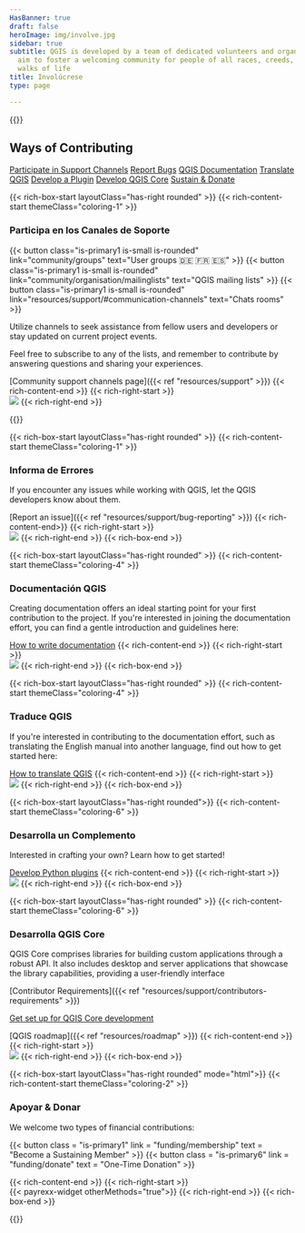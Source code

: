 ```yaml
---
HasBanner: true
draft: false
heroImage: img/involve.jpg
sidebar: true
subtitle: QGIS is developed by a team of dedicated volunteers and organizations. We
  aim to foster a welcoming community for people of all races, creeds, genders, and
  walks of life
title: Involúcrese
type: page

---
```

{{<content-start >}}
## Ways of Contributing
[Participate in Support Channels](#participate-in-support-channels "scroll-on-page") [Report Bugs](#report-bugs "scroll-on-page") [QGIS Documentation](#qgis-documentation "scroll-on-page") [Translate QGIS](#translate-qgis "scroll-on-page") [Develop a Plugin](#develop-a-plugin "scroll-on-page") [Develop QGIS Core](#develop-qgis-core "scroll-on-page") [Sustain & Donate](#sustain--donate "scroll-on-page")

{{< rich-box-start layoutClass="has-right rounded" >}} {{< rich-content-start themeClass="coloring-1" >}}
### Participa en los Canales de Soporte
{{< button class="is-primary1 is-small is-rounded" link="community/groups" text="User groups 🇩🇪 🇫🇷 🇪🇸" >}} {{< button class="is-primary1 is-small is-rounded" link="community/organisation/mailinglists" text="QGIS mailing lists" >}} {{< button class="is-primary1 is-small is-rounded" link="resources/support/#communication-channels" text="Chats rooms" >}}

Utilize channels to seek assistance from fellow users and developers or stay updated on current project events.

Feel free to subscribe to any of the lists, and remember to contribute by answering questions and sharing your experiences.

[Community support channels page]({{< ref "resources/support" >}}) {{< rich-content-end >}} {{< rich-right-start >}}<br />![](../img/Channels.jpg) {{< rich-right-end >}}

{{<rich-box-end >}}

{{< rich-box-start layoutClass="has-right rounded" >}} {{< rich-content-start themeClass="coloring-1" >}}
### Informa de Errores
If you encounter any issues while working with QGIS, let the QGIS developers know about them.

[Report an issue]({{< ref "resources/support/bug-reporting" >}}) {{< rich-content-end>}} {{< rich-right-start >}}<br />![](../img/Bugs.jpg) {{< rich-right-end >}} {{< rich-box-end >}}

{{< rich-box-start layoutClass="has-right rounded" >}} {{< rich-content-start themeClass="coloring-4" >}}
### Documentación QGIS
Creating documentation offers an ideal starting point for your first contribution to the project. If you're interested in joining the documentation effort, you can find a gentle introduction and guidelines here:

[How to write documentation](https://docs.qgis.org/latest/en/docs/documentation_guidelines/) {{< rich-content-end >}} {{< rich-right-start >}}<br />![](../img/Documentation.jpg) {{< rich-right-end >}} {{< rich-box-end >}}

{{< rich-box-start layoutClass="has-right rounded" >}} {{< rich-content-start themeClass="coloring-4" >}}
### Traduce QGIS
If you're interested in contributing to the documentation effort, such as translating the English manual into another language, find out how to get started here:

[How to translate QGIS](https://docs.qgis.org/latest/en/docs/documentation_guidelines/do_translations.html ) {{< rich-content-end >}} {{< rich-right-start >}}<br />![](../img/Translate.jpg) {{< rich-right-end >}} {{< rich-box-end >}}

{{< rich-box-start layoutClass="has-right rounded">}} {{< rich-content-start themeClass="coloring-6" >}}
### Desarrolla un Complemento
Interested in crafting your own? Learn how to get started!

[Develop Python plugins](https://docs.qgis.org/latest/en/docs/pyqgis_developer_cookbook/index.html) {{< rich-content-end >}} {{< rich-right-start >}}<br />![](../img/Plugin.jpg) {{< rich-right-end >}} {{< rich-box-end >}}

{{< rich-box-start layoutClass="has-right rounded" >}} {{< rich-content-start themeClass="coloring-6" >}}
### Desarrolla QGIS Core
QGIS Core comprises libraries for building custom applications through a robust API. It also includes desktop and server applications that showcase the library capabilities, providing a user-friendly interface

[Contributor Requirements]({{< ref "resources/support/contributors-requirements" >}})

[Get set up for QGIS Core development](https://docs.qgis.org/latest/en/docs/developers_guide/index.html )

[QGIS roadmap]({{< ref "resources/roadmap" >}}) {{< rich-content-end >}} {{< rich-right-start >}}<br />![](../img/Core.jpg) {{< rich-right-end >}} {{< rich-box-end >}}

{{< rich-box-start layoutClass="has-right rounded" mode="html">}} {{< rich-content-start themeClass="coloring-2" >}}
### Apoyar & Donar
We welcome two types of financial contributions:

{{< button class = "is-primary1" link = "funding/membership" text = "Become a Sustaining Member" >}} {{< button class = "is-primary6" link = "funding/donate" text = "One-Time Donation" >}}

{{< rich-content-end >}} {{< rich-right-start >}}<br />{{< payrexx-widget otherMethods="true">}} {{< rich-right-end >}} {{< rich-box-end >}}

{{<content-end >}}
